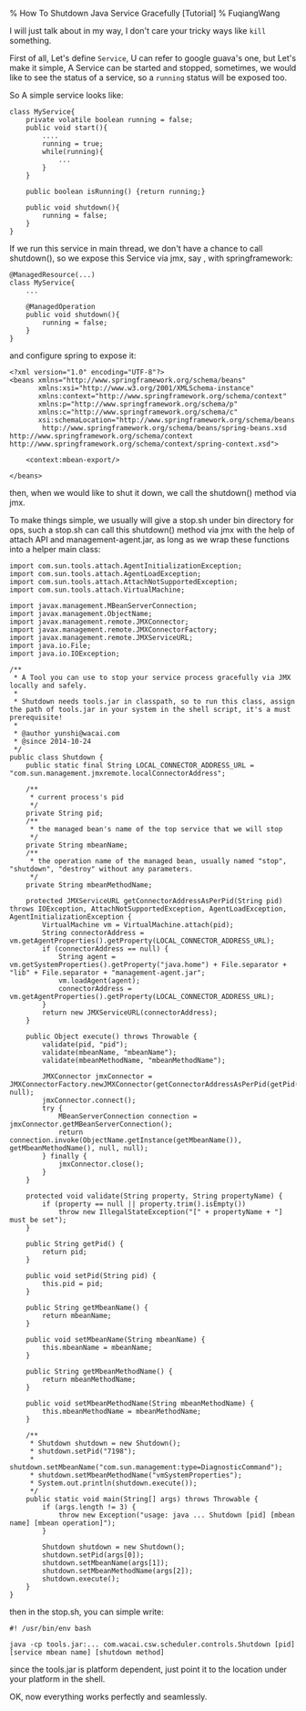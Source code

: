 % How To Shutdown Java Service Gracefully [Tutorial] 
% FuqiangWang


I will just talk about in my way, I don't care your tricky ways like `kill`  something.



First of all,  Let's define `Service`, U can refer to google guava's one, but Let's make it simple,  A Service can be started and stopped, sometimes, we would like to see the status of a service, so a `running` status will be exposed too. 

So A simple service looks like:


~~~~~~~ {.java}
class MyService{
	private volatile boolean running = false;
	public void start(){
		....
		running = true;
		while(running){
			...
		}
	}
	
	public boolean isRunning() {return running;}
	
	public void shutdown(){
		running = false;
	}
}
~~~~~~~

If we run this service in main thread, we don't have a chance to call shutdown(),  so we expose this Service via jmx, say ,  with springframework:

~~~~~~~ {.java}
@ManagedResource(...)
class MyService{
	...
	
	@ManagedOperation
	public void shutdown(){
		running = false;
	}
}
~~~~~~~

and configure spring to expose it:


~~~~~~~ {.xml}
<?xml version="1.0" encoding="UTF-8"?>
<beans xmlns="http://www.springframework.org/schema/beans"
       xmlns:xsi="http://www.w3.org/2001/XMLSchema-instance"
       xmlns:context="http://www.springframework.org/schema/context"
       xmlns:p="http://www.springframework.org/schema/p"
       xmlns:c="http://www.springframework.org/schema/c"
       xsi:schemaLocation="http://www.springframework.org/schema/beans
        http://www.springframework.org/schema/beans/spring-beans.xsd http://www.springframework.org/schema/context http://www.springframework.org/schema/context/spring-context.xsd">

    <context:mbean-export/>

</beans>
~~~~~~~

then, when we would like to shut it down, we call the shutdown() method via jmx. 

To make things simple, we usually will give a stop.sh under bin directory for ops,  such a stop.sh can call this shutdown() method via jmx with the help of attach API and management-agent.jar, as long as we wrap these functions into a helper main class:

~~~~~~~ {.java}
import com.sun.tools.attach.AgentInitializationException;
import com.sun.tools.attach.AgentLoadException;
import com.sun.tools.attach.AttachNotSupportedException;
import com.sun.tools.attach.VirtualMachine;

import javax.management.MBeanServerConnection;
import javax.management.ObjectName;
import javax.management.remote.JMXConnector;
import javax.management.remote.JMXConnectorFactory;
import javax.management.remote.JMXServiceURL;
import java.io.File;
import java.io.IOException;

/**
 * A Tool you can use to stop your service process gracefully via JMX locally and safely.
 *
 * Shutdown needs tools.jar in classpath, so to run this class, assign the path of tools.jar in your system in the shell script, it's a must prerequisite!
 *
 * @author yunshi@wacai.com
 * @since 2014-10-24
 */
public class Shutdown {
    public static final String LOCAL_CONNECTOR_ADDRESS_URL = "com.sun.management.jmxremote.localConnectorAddress";

    /**
     * current process's pid
     */
    private String pid;
    /**
     * the managed bean's name of the top service that we will stop
     */
    private String mbeanName;
    /**
     * the operation name of the managed bean, usually named "stop", "shutdown", "destroy" without any parameters.
     */
    private String mbeanMethodName;

    protected JMXServiceURL getConnectorAddressAsPerPid(String pid) throws IOException, AttachNotSupportedException, AgentLoadException, AgentInitializationException {
        VirtualMachine vm = VirtualMachine.attach(pid);
        String connectorAddress = vm.getAgentProperties().getProperty(LOCAL_CONNECTOR_ADDRESS_URL);
        if (connectorAddress == null) {
            String agent = vm.getSystemProperties().getProperty("java.home") + File.separator + "lib" + File.separator + "management-agent.jar";
            vm.loadAgent(agent);
            connectorAddress = vm.getAgentProperties().getProperty(LOCAL_CONNECTOR_ADDRESS_URL);
        }
        return new JMXServiceURL(connectorAddress);
    }

    public Object execute() throws Throwable {
        validate(pid, "pid");
        validate(mbeanName, "mbeanName");
        validate(mbeanMethodName, "mbeanMethodName");

        JMXConnector jmxConnector = JMXConnectorFactory.newJMXConnector(getConnectorAddressAsPerPid(getPid()), null);
        jmxConnector.connect();
        try {
            MBeanServerConnection connection = jmxConnector.getMBeanServerConnection();
            return connection.invoke(ObjectName.getInstance(getMbeanName()), getMbeanMethodName(), null, null);
        } finally {
            jmxConnector.close();
        }
    }

    protected void validate(String property, String propertyName) {
        if (property == null || property.trim().isEmpty())
            throw new IllegalStateException("[" + propertyName + "] must be set");
    }

    public String getPid() {
        return pid;
    }

    public void setPid(String pid) {
        this.pid = pid;
    }

    public String getMbeanName() {
        return mbeanName;
    }

    public void setMbeanName(String mbeanName) {
        this.mbeanName = mbeanName;
    }

    public String getMbeanMethodName() {
        return mbeanMethodName;
    }

    public void setMbeanMethodName(String mbeanMethodName) {
        this.mbeanMethodName = mbeanMethodName;
    }

    /**
     * Shutdown shutdown = new Shutdown();
     * shutdown.setPid("7198");
     * shutdown.setMbeanName("com.sun.management:type=DiagnosticCommand");
     * shutdown.setMbeanMethodName("vmSystemProperties");
     * System.out.println(shutdown.execute());
     */
    public static void main(String[] args) throws Throwable {
        if (args.length != 3) {
            throw new Exception("usage: java ... Shutdown [pid] [mbean name] [mbean operation]");
        }

        Shutdown shutdown = new Shutdown();
        shutdown.setPid(args[0]);
        shutdown.setMbeanName(args[1]);
        shutdown.setMbeanMethodName(args[2]);
        shutdown.execute();
    }
}
~~~~~~~


then in the stop.sh, you can simple write:


~~~~~~~ {.bash}
#! /usr/bin/env bash

java -cp tools.jar:... com.wacai.csw.scheduler.controls.Shutdown [pid] [service mbean name] [shutdown method]
~~~~~~~

since the tools.jar is platform dependent, just point it to the location under your platform in the shell.

OK, now everything works perfectly and seamlessly.






